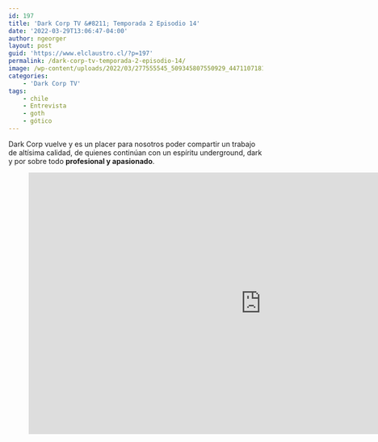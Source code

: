 ```yaml
---
id: 197
title: 'Dark Corp TV &#8211; Temporada 2 Episodio 14'
date: '2022-03-29T13:06:47-04:00'
author: ngeorger
layout: post
guid: 'https://www.elclaustro.cl/?p=197'
permalink: /dark-corp-tv-temporada-2-episodio-14/
image: /wp-content/uploads/2022/03/277555545_509345807550929_4471107181600591093_n.jpg
categories:
    - 'Dark Corp TV'
tags:
    - chile
    - Entrevista
    - goth
    - gótico
---
```


Dark Corp vuelve y es un placer para nosotros poder compartir un trabajo de altísima calidad, de quienes continúan con un espíritu underground, dark y por sobre todo **profesional y apasionado**.

<figure class="wp-block-embed is-type-video is-provider-youtube wp-block-embed-youtube wp-embed-aspect-16-9 wp-has-aspect-ratio"><div class="wp-block-embed__wrapper"><iframe allow="accelerometer; autoplay; clipboard-write; encrypted-media; gyroscope; picture-in-picture" allowfullscreen="" frameborder="0" height="518" loading="lazy" src="https://www.youtube.com/embed/xKJYQtWYX8Q?feature=oembed" title="DARK CORP TV: TEMPORADA 2 - CAPITULO 1" width="920"></iframe></div></figure>